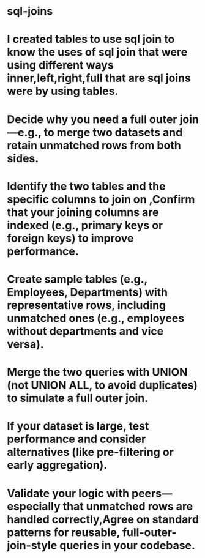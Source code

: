 # sql-joins
# I created tables to use sql join to know the uses of sql join that were using different ways inner,left,right,full that are sql joins were by using tables.

# Decide why you need a full outer join—e.g., to merge two datasets and retain unmatched rows from both sides.

# Identify the two tables and the specific columns to join on ,Confirm that your joining columns are indexed (e.g., primary keys or foreign keys) to improve performance.

# Create sample tables (e.g., Employees, Departments) with representative rows, including unmatched ones (e.g., employees without departments and vice versa).

# Merge the two queries with UNION (not UNION ALL, to avoid duplicates) to simulate a full outer join.

# If your dataset is large, test performance and consider alternatives (like pre-filtering or early aggregation). 

# Validate your logic with peers—especially that unmatched rows are handled correctly,Agree on standard patterns for reusable, full-outer-join-style queries in your codebase.

